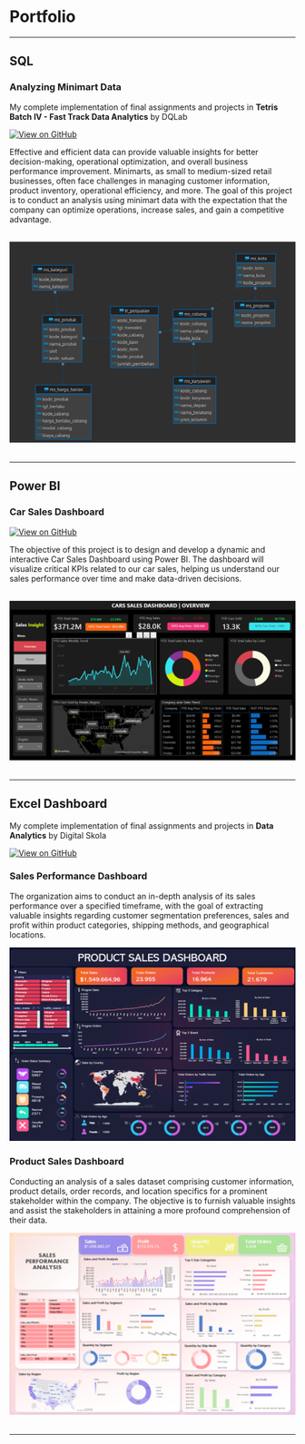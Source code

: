 # Portfolio
---
## SQL

### Analyzing Minimart Data

My complete implementation of final assignments and projects in **Tetris Batch IV - Fast Track Data Analytics** by DQLab

[![View on GitHub](https://img.shields.io/badge/GitHub-View_on_GitHub-blue?logo=GitHub)](https://github.com/sindyc28/SQL-Analyzing-Minimart-Data.git)

Effective and efficient data can provide valuable insights for better decision-making, operational optimization, and overall business performance improvement. Minimarts, as small to medium-sized retail businesses, often face challenges in managing customer information, product inventory, operational efficiency, and more. The goal of this project is to conduct an analysis using minimart data with the expectation that the company can optimize operations, increase sales, and gain a competitive advantage.

<br>
<center><img src="images/minimart.png"/></center>
<br>

---
## Power BI

### Car Sales Dashboard

[![View on GitHub](https://img.shields.io/badge/GitHub-View_on_GitHub-blue?logo=GitHub)](https://github.com/sindyc28/Power-BI-Car-Sales-Analysis.git)

The objective of this project is to design and develop a dynamic and interactive Car Sales Dashboard using Power BI. The dashboard will visualize critical KPIs related to our car sales, helping us understand our sales performance over time and make data-driven decisions.

<br>
<center><img src="images/car_sales.png"/></center>
<br>

---
## Excel Dashboard

My complete implementation of final assignments and projects in **Data Analytics** by Digital Skola

[![View on GitHub](https://img.shields.io/badge/GitHub-View_on_GitHub-blue?logo=GitHub)](https://github.com/sindyc28/Excel-Portofolio.git)

### Sales Performance Dashboard

The organization aims to conduct an in-depth analysis of its sales performance over a specified timeframe, with the goal of extracting valuable insights regarding customer segmentation preferences, sales and profit within product categories, shipping methods, and geographical locations.

<center><img src="images/EXCEL 1.png"></center>

### Product Sales Dashboard

Conducting an analysis of a sales dataset comprising customer information, product details, order records, and location specifics for a prominent stakeholder within the company. The objective is to furnish valuable insights and assist the stakeholders in attaining a more profound comprehension of their data.

<center><img src="images/EXCEL 2.png"/></center>
<br>

---
